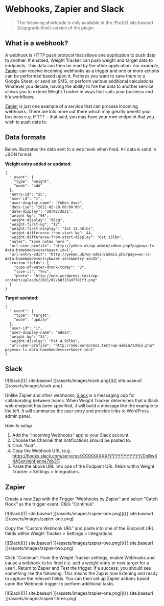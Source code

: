 # Webhooks, Zapier and Slack

> The following shortcode is only available in the [Pro]({{ site.baseurl }}/upgrade.html) version of the plugin.

## What is a webhook?

A webhook is HTTP push protocol that allows one application to push data to another. If enabled, Weight Tracker can push weight and target data to endpoints. This data can then be read by the other application.  _For example,_  [Zapier](https://zapier.com/)  can receive incoming webhooks as a trigger and one or more actions can be performed based upon it. Perhaps you want to save them to a Google Sheet, or send an SMS, or perform various additional calculations. Whatever you decide, having the ability to fire the data to another service allows you to extend Weight Tracker in ways that suits your business and it's workflows.

[Zapier](https://www.zapier.com/)  is just one example of a service that can process incoming webhooks. There are lots more out there which may greatly benefit your business e.g. IFTTT – that said, you may have your own endpoint that you wish to push data to.

## Data formats

Below illustrates the data sent to a web hook when fired. All data is send in JSON format.

**Weight entry added or updated:**

```
{
  "_event": {
    "type": "weight",
    "mode": "add"
  },
  "entry-id": "25",
  "user-id": "1",
  "user-display-name": "YeKen User",
  "date-iso": "2021-02-20 00:00:00",
  "date-display": "20/02/2021",
  "weight-kg": "56",
  "weight-display": "56kg",
  "weight-first-kg": "12",
  "weight-first-display": "1st 12.46lbs",
  "weight-difference-from-start-kg": 44,
  "weight-difference-from-start-display": "6st 13lbs",
  "notes": "Some notes here ",
  "url-user-profile": "http://yeken.uk/wp-admin/admin.php?page=ws-ls-data-home&mode=user&user-id=1",
  "url-entry-edit": "http://yeken.uk/wp-admin/admin.php?page=ws-ls-data-home&mode=entry&user-id=1&entry-id=25",
  "custom-fields": {
    "cups-of-water-drunk-today": "3",
    "love-it": "Yes",
    "photo": "http://one.wordpress.test/wp-content/uploads/2021/02/60313a97781f3.png"
  }
}
```

**Target updated:**

```
{
  "_event": {
    "type": "target",
    "mode": "update"
  },
  "user-id": "1",
  "user-display-name": "admin",
  "weight-kg": "34",
  "weight-display": "5st 4.96lbs",
  "url-user-profile": "http://one.wordpress.test/wp-admin/admin.php?page=ws-ls-data-home&mode=user&user-id=1"
}
```

## Slack

[![Slack]({{ site.baseurl }}/assets/images/slack.png)]({{ site.baseurl }}/assets/images/slack.png)

Unlike Zapier and other webhooks,  [Slack](https://slack.com/)  is a messaging app for collaborating between teams. When Weight Tracker determines that a Slack web endpoint has been specified, it will build a message like the example to the left. It will summarise the user entry and provide links to WordPress admin panel.

_How to setup_

1.  Add the “Incoming Webhooks” app to your Slack account.
2.  Choose the Channel that notifications should be posted to.
3.  Click “Add”.
4.  Copy the Webhook URL (e.g. https://hooks.slack.com/services/XXXXXXXXX/YYYYYYYYYYY/DnBwK4A5xmjnjnfjenne7ob3F)
5.  Paste the above URL into one of the Endpoint URL fields within Weight Tracker > Settings > Integrations.

## Zapier

Create a new Zap with the Trigger “Webhooks by Zapier” and select “Catch Hook” as the trigger event. Click “Continue”.

[![Slack]({{ site.baseurl }}/assets/images/zapier-one.png)]({{ site.baseurl }}/assets/images/zapier-one.png)

Copy the “Custom Webhook URL” and paste into one of the Endpoint URL fields within Weight Tracker > Settings > Integrations.

[![Slack]({{ site.baseurl }}/assets/images/zapier-two.png)]({{ site.baseurl }}/assets/images/zapier-two.png)

Click “Continue”. From the Weight Tracker settings, enable Webhooks and cause a webhook to be fired (i.e. add a weight entry or new target for a user). Return to Zapier and Test the trigger. If a success, you should see something like the following. This means the Zap is now listening and ready to capture the relevant fields. You can then set up Zapier actions based upon the Webhook trigger to perform additional tasks.

[![Slack]({{ site.baseurl }}/assets/images/zapier-one.png)]({{ site.baseurl }}/assets/images/zapier-three.png)